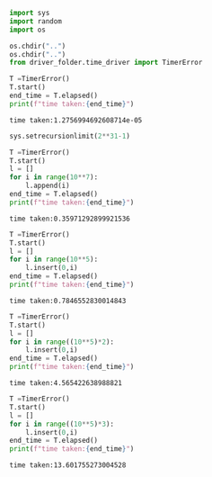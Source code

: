 ```python
import sys
import random
import os 

os.chdir("..")
os.chdir("..")
from driver_folder.time_driver import TimerError 
```


```python
T =TimerError()
T.start()
end_time = T.elapsed()
print(f"time taken:{end_time}")
```

    time taken:1.2756994692608714e-05



```python
sys.setrecursionlimit(2**31-1)
```


```python
T =TimerError()
T.start()
l = []
for i in range(10**7):
    l.append(i)
end_time = T.elapsed()
print(f"time taken:{end_time}")
```

    time taken:0.35971292899921536



```python
T =TimerError()
T.start()
l = []
for i in range(10**5):
    l.insert(0,i)
end_time = T.elapsed()
print(f"time taken:{end_time}")
```

    time taken:0.7846552830014843



```python
T =TimerError()
T.start()
l = []
for i in range((10**5)*2):
    l.insert(0,i)
end_time = T.elapsed()
print(f"time taken:{end_time}")
```

    time taken:4.565422638988821



```python
T =TimerError()
T.start()
l = []
for i in range((10**5)*3):
    l.insert(0,i)
end_time = T.elapsed()
print(f"time taken:{end_time}")
```

    time taken:13.601755273004528



```python

```
